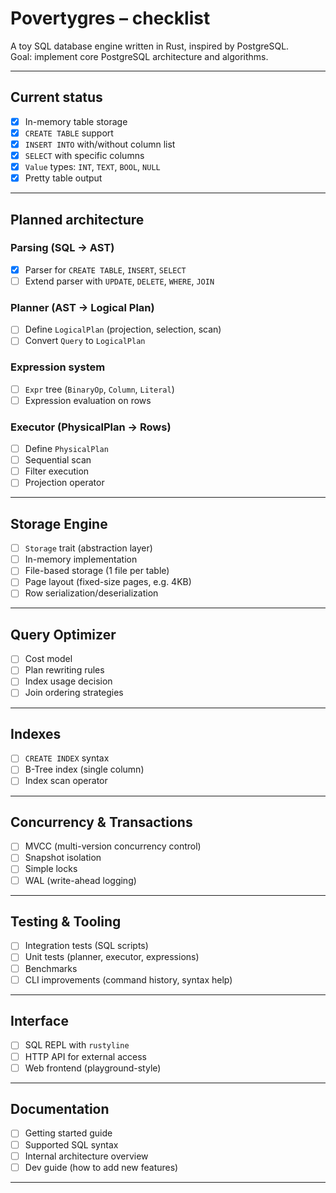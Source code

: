 # Povertygres – checklist

A toy SQL database engine written in Rust, inspired by PostgreSQL.  
Goal: implement core PostgreSQL architecture and algorithms.

---

## Current status

- [x] In-memory table storage
- [x] `CREATE TABLE` support
- [x] `INSERT INTO` with/without column list
- [x] `SELECT` with specific columns
- [x] `Value` types: `INT`, `TEXT`, `BOOL`, `NULL`
- [x] Pretty table output

---

## Planned architecture

### Parsing (SQL → AST)
- [x] Parser for `CREATE TABLE`, `INSERT`, `SELECT`
- [ ] Extend parser with `UPDATE`, `DELETE`, `WHERE`, `JOIN`

### Planner (AST → Logical Plan)
- [ ] Define `LogicalPlan` (projection, selection, scan)
- [ ] Convert `Query` to `LogicalPlan`

### Expression system
- [ ] `Expr` tree (`BinaryOp`, `Column`, `Literal`)
- [ ] Expression evaluation on rows

### Executor (PhysicalPlan → Rows)
- [ ] Define `PhysicalPlan`
- [ ] Sequential scan
- [ ] Filter execution
- [ ] Projection operator

---

## Storage Engine
- [ ] `Storage` trait (abstraction layer)
- [ ] In-memory implementation
- [ ] File-based storage (1 file per table)
- [ ] Page layout (fixed-size pages, e.g. 4KB)
- [ ] Row serialization/deserialization

---

## Query Optimizer
- [ ] Cost model
- [ ] Plan rewriting rules
- [ ] Index usage decision
- [ ] Join ordering strategies

---

## Indexes
- [ ] `CREATE INDEX` syntax
- [ ] B-Tree index (single column)
- [ ] Index scan operator

---

## Concurrency & Transactions
- [ ] MVCC (multi-version concurrency control)
- [ ] Snapshot isolation
- [ ] Simple locks
- [ ] WAL (write-ahead logging)

---

## Testing & Tooling
- [ ] Integration tests (SQL scripts)
- [ ] Unit tests (planner, executor, expressions)
- [ ] Benchmarks
- [ ] CLI improvements (command history, syntax help)

---

## Interface
- [ ] SQL REPL with `rustyline`
- [ ] HTTP API for external access
- [ ] Web frontend (playground-style)

---

## Documentation
- [ ] Getting started guide
- [ ] Supported SQL syntax
- [ ] Internal architecture overview
- [ ] Dev guide (how to add new features)

---
